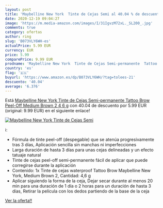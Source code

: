 ```yaml
---
layout: post
title: 'Maybelline New York  Tinte de Cejas Semi al 40.04 % de descuento'
date: 2020-12-19 09:04:27
image: 'https://m.media-amazon.com/images/I/31IgvzM72xL._SL200_.jpg'
comments: true
category: ofertas
author: ring
slug: 'B073VLY6WH-es'
actualPrice: 5.99 EUR
currency: EUR
price: 5.99
comparePrice: 9.99 EUR
prodname: 'Maybelline New York  Tinte de Cejas Semi-permanente  Tattoo Brow Peel-Off  Medium Brown 2  4 6 g'
country: 'es'
flag: '🇪🇸'
buyurl: 'https://www.amazon.es/dp/B073VLY6WH/?tag=tolees-21'
descuento: '40.04'
average: '6.376'
---
```


Está [Maybelline New York  Tinte de Cejas Semi-permanente  Tattoo Brow Peel-Off  Medium Brown 2  4 6 g](https://www.amazon.es/dp/B073VLY6WH/?tag=tolees-21) con 40.04 de descuento por 5.99 EUR (original: 9.99 EUR) en el siguiente enlace!

[![Maybelline New York  Tinte de Cejas Semi](https://m.media-amazon.com/images/I/31IgvzM72xL._SL200_.jpg)](https://www.amazon.es/dp/B073VLY6WH/?tag=tolees-21)

ℹ️:

- Fórmula de tinte peel-off (despegable) que se atenúa progresivamente tras 3 días, Aplicación sencilla sin manchas ni imperfecciones
- Larga duración de hasta 3 días para unas cejas delineadas y un efecto tatuaje natural
- Tinte de cejas peel-off semi-permanente fácil de aplicar que puede corregirse durante la aplicación
- Contenido: 1x Tinte de cejas waterproof Tattoo Brow Maybelline New York, Medium Brown 2, Cantidad: 4,6 g
- Aplicar siguiendo la forma de la ceja, Dejar secar durante al menos 20 min para una duración de 1 día o 2 horas para un duración de hasta 3 días, Retirar la película con los dedos partiendo de la base de la ceja

[Ver la oferta!!](https://www.amazon.es/dp/B073VLY6WH/?tag=tolees-21)
